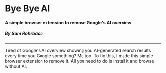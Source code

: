 # Bye Bye AI 
#### A simple browser extension to remove Google's AI overview 
##### By Sam Rohrbach

****

Tired of Google's AI overview showing you AI-generated search results every time you Google something? Me too. To fix this, I made this simple browser extension to remove it. All you need to do is install it and browse without AI. 
